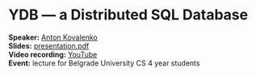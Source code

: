 # YDB — a Distributed SQL Database

**Speaker:** [Anton Kovalenko](https://www.linkedin.com/in/kovalad/)\
**Slides:** [presentation.pdf](presentation.pdf)\
**Video recording:** [YouTube](https://youtu.be/ZFl0F30qsPQ)\
**Event:** lecture for Belgrade University CS 4 year students

